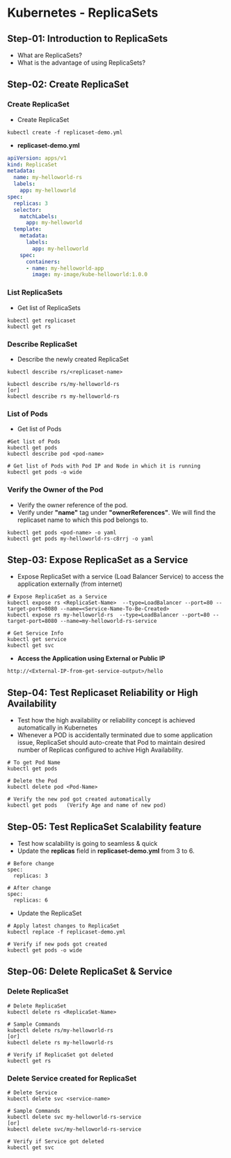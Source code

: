 # Kubernetes - ReplicaSets

## Step-01: Introduction to ReplicaSets
- What are ReplicaSets?
- What is the advantage of using ReplicaSets?

## Step-02: Create ReplicaSet

### Create ReplicaSet
- Create ReplicaSet
```
kubectl create -f replicaset-demo.yml
```
- **replicaset-demo.yml**
```yml
apiVersion: apps/v1
kind: ReplicaSet
metadata:
  name: my-helloworld-rs
  labels:
    app: my-helloworld
spec:
  replicas: 3
  selector:
    matchLabels:
      app: my-helloworld
  template:
    metadata:
      labels:
        app: my-helloworld
    spec:
      containers:
      - name: my-helloworld-app
        image: my-image/kube-helloworld:1.0.0
```

### List ReplicaSets
- Get list of ReplicaSets
```
kubectl get replicaset
kubectl get rs
```

### Describe ReplicaSet
- Describe the newly created ReplicaSet
```
kubectl describe rs/<replicaset-name>

kubectl describe rs/my-helloworld-rs
[or]
kubectl describe rs my-helloworld-rs
```

### List of Pods
- Get list of Pods
```
#Get list of Pods
kubectl get pods
kubectl describe pod <pod-name>

# Get list of Pods with Pod IP and Node in which it is running
kubectl get pods -o wide
```

### Verify the Owner of the Pod
- Verify the owner reference of the pod.
- Verify under **"name"** tag under **"ownerReferences"**. We will find the replicaset name to which this pod belongs to. 
```
kubectl get pods <pod-name> -o yaml
kubectl get pods my-helloworld-rs-c8rrj -o yaml 
```

## Step-03: Expose ReplicaSet as a Service
- Expose ReplicaSet with a service (Load Balancer Service) to access the application externally (from internet)
```
# Expose ReplicaSet as a Service
kubectl expose rs <ReplicaSet-Name>  --type=LoadBalancer --port=80 --target-port=8080 --name=<Service-Name-To-Be-Created>
kubectl expose rs my-helloworld-rs  --type=LoadBalancer --port=80 --target-port=8080 --name=my-helloworld-rs-service

# Get Service Info
kubectl get service
kubectl get svc

```
- **Access the Application using External or Public IP**
```
http://<External-IP-from-get-service-output>/hello
```

## Step-04: Test Replicaset Reliability or High Availability 
- Test how the high availability or reliability concept is achieved automatically in Kubernetes
- Whenever a POD is accidentally terminated due to some application issue, ReplicaSet should auto-create that Pod to maintain desired number of Replicas configured to achive High Availability.
```
# To get Pod Name
kubectl get pods

# Delete the Pod
kubectl delete pod <Pod-Name>

# Verify the new pod got created automatically
kubectl get pods   (Verify Age and name of new pod)
``` 

## Step-05: Test ReplicaSet Scalability feature 
- Test how scalability is going to seamless & quick
- Update the **replicas** field in **replicaset-demo.yml** from 3 to 6.
```
# Before change
spec:
  replicas: 3

# After change
spec:
  replicas: 6
```
- Update the ReplicaSet
```
# Apply latest changes to ReplicaSet
kubectl replace -f replicaset-demo.yml

# Verify if new pods got created
kubectl get pods -o wide
```

## Step-06: Delete ReplicaSet & Service
### Delete ReplicaSet
```
# Delete ReplicaSet
kubectl delete rs <ReplicaSet-Name>

# Sample Commands
kubectl delete rs/my-helloworld-rs
[or]
kubectl delete rs my-helloworld-rs

# Verify if ReplicaSet got deleted
kubectl get rs
```

### Delete Service created for ReplicaSet
```
# Delete Service
kubectl delete svc <service-name>

# Sample Commands
kubectl delete svc my-helloworld-rs-service
[or]
kubectl delete svc/my-helloworld-rs-service

# Verify if Service got deleted
kubectl get svc
```
